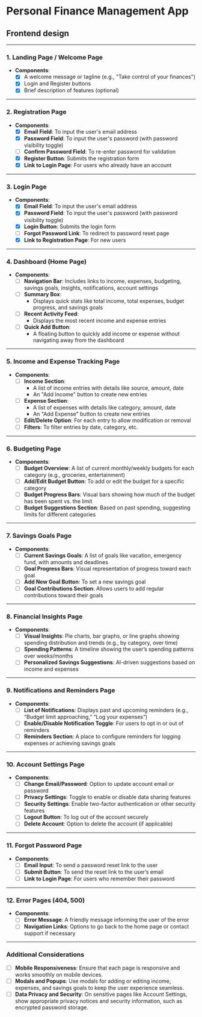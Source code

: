 # **Personal Finance Management App**

## Frontend design

---

### 1. **Landing Page / Welcome Page**

- **Components**:
  - [x] A welcome message or tagline (e.g., "Take control of your finances")
  - [x] Login and Register buttons
  - [x] Brief description of features (optional)

---

### 2. **Registration Page**

- **Components**:
  - [x] **Email Field**: To input the user's email address
  - [x] **Password Field**: To input the user's password (with password visibility toggle)
  - [ ] **Confirm Password Field**: To re-enter password for validation
  - [x] **Register Button**: Submits the registration form
  - [x] **Link to Login Page**: For users who already have an account

---

### 3. **Login Page**

- **Components**:
  - [x] **Email Field**: To input the user's email address
  - [x] **Password Field**: To input the user's password (with password visibility toggle)
  - [x] **Login Button**: Submits the login form
  - [ ] **Forgot Password Link**: To redirect to password reset page
  - [x] **Link to Registration Page**: For new users

---

### 4. **Dashboard (Home Page)**

- **Components**:
  - [ ] **Navigation Bar**: Includes links to income, expenses, budgeting, savings goals, insights, notifications, account settings
  - [ ] **Summary Box**:
    - Displays quick stats like total income, total expenses, budget progress, and savings goals
  - [ ] **Recent Activity Feed**:
    - Displays the most recent income and expense entries
  - [ ] **Quick Add Button**:
    - A floating button to quickly add income or expense without navigating away from the dashboard

---

### 5. **Income and Expense Tracking Page**

- **Components**:
  - [ ] **Income Section**:
    - A list of income entries with details like source, amount, date
    - An "Add Income" button to create new entries
  - [ ] **Expense Section**:
    - A list of expenses with details like category, amount, date
    - An "Add Expense" button to create new entries
  - [ ] **Edit/Delete Option**: For each entry to allow modification or removal
  - [ ] **Filters**: To filter entries by date, category, etc.

---

### 6. **Budgeting Page**

- **Components**:
  - [ ] **Budget Overview**: A list of current monthly/weekly budgets for each category (e.g., groceries, entertainment)
  - [ ] **Add/Edit Budget Button**: To add or edit the budget for a specific category
  - [ ] **Budget Progress Bars**: Visual bars showing how much of the budget has been spent vs. the limit
  - [ ] **Budget Suggestions Section**: Based on past spending, suggesting limits for different categories

---

### 7. **Savings Goals Page**

- **Components**:
  - [ ] **Current Savings Goals**: A list of goals like vacation, emergency fund, with amounts and deadlines
  - [ ] **Goal Progress Bars**: Visual representation of progress toward each goal
  - [ ] **Add New Goal Button**: To set a new savings goal
  - [ ] **Goal Contributions Section**: Allows users to add regular contributions toward their goals

---

### 8. **Financial Insights Page**

- **Components**:
  - [ ] **Visual Insights**: Pie charts, bar graphs, or line graphs showing spending distribution and trends (e.g., by category, over time)
  - [ ] **Spending Patterns**: A timeline showing the user’s spending patterns over weeks/months
  - [ ] **Personalized Savings Suggestions**: AI-driven suggestions based on income and expenses

---

### 9. **Notifications and Reminders Page**

- **Components**:
  - [ ] **List of Notifications**: Displays past and upcoming reminders (e.g., “Budget limit approaching,” “Log your expenses”)
  - [ ] **Enable/Disable Notification Toggle**: For users to opt in or out of reminders
  - [ ] **Reminders Section**: A place to configure reminders for logging expenses or achieving savings goals

---

### 10. **Account Settings Page**

- **Components**:
  - [ ] **Change Email/Password**: Option to update account email or password
  - [ ] **Privacy Settings**: Toggle to enable or disable data sharing features
  - [ ] **Security Settings**: Enable two-factor authentication or other security features
  - [ ] **Logout Button**: To log out of the account securely
  - [ ] **Delete Account**: Option to delete the account (if applicable)

---

### 11. **Forgot Password Page**

- **Components**:
  - [ ] **Email Input**: To send a password reset link to the user
  - [ ] **Submit Button**: To send the reset link to the user’s email
  - [ ] **Link to Login Page**: For users who remember their password

---

### 12. **Error Pages (404, 500)**

- **Components**:
  - [ ] **Error Message**: A friendly message informing the user of the error
  - [ ] **Navigation Links**: Options to go back to the home page or contact support if necessary

---

### Additional Considerations

- [ ] **Mobile Responsiveness**: Ensure that each page is responsive and works smoothly on mobile devices.
- [ ] **Modals and Popups**: Use modals for adding or editing income, expenses, and savings goals to keep the user experience seamless.
- [ ] **Data Privacy and Security**: On sensitive pages like Account Settings, show appropriate privacy notices and security information, such as encrypted password storage.
